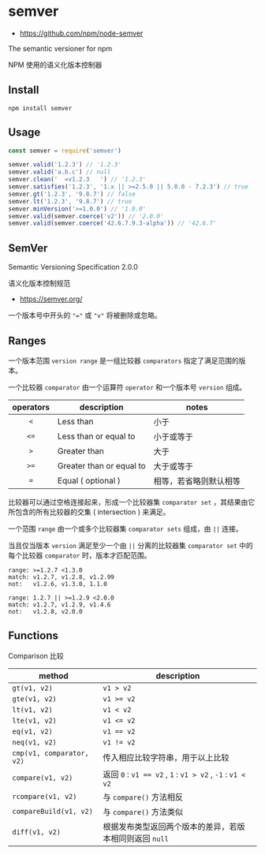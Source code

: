 # semver

- <https://github.com/npm/node-semver>

The semantic versioner for npm

NPM 使用的语义化版本控制器

## Install

```
npm install semver
```

## Usage

```js
const semver = require('semver')

semver.valid('1.2.3') // '1.2.3'
semver.valid('a.b.c') // null
semver.clean('  =v1.2.3   ') // '1.2.3'
semver.satisfies('1.2.3', '1.x || >=2.5.0 || 5.0.0 - 7.2.3') // true
semver.gt('1.2.3', '9.8.7') // false
semver.lt('1.2.3', '9.8.7') // true
semver.minVersion('>=1.0.0') // '1.0.0'
semver.valid(semver.coerce('v2')) // '2.0.0'
semver.valid(semver.coerce('42.6.7.9.3-alpha')) // '42.6.7'
```

## SemVer

Semantic Versioning Specification 2.0.0

语义化版本控制规范

- <https://semver.org/>

一个版本号中开头的 `"="` 或 `"v"` 将被删除或忽略。

## Ranges

一个版本范围 `version range` 是一组比较器 `comparators` 指定了满足范围的版本。

一个比较器 `comparator` 由一个运算符 `operator` 和一个版本号 `version` 组成。

operators | description | notes
:-:|-|-
`<` | Less than | 小于
`<=` | Less than or equal to | 小于或等于
`>` | Greater than | 大于
`>=` | Greater than or equal to | 大于或等于
`=` | Equal ( optional ) | 相等，若省略则默认相等

比较器可以通过空格连接起来，形成一个比较器集 `comparator set` ，其结果由它所包含的所有比较器的交集 ( intersection ) 来满足。

一个范围 `range` 由一个或多个比较器集 `comparator sets` 组成，由 `||` 连接。

当且仅当版本 `version` 满足至少一个由 `||` 分离的比较器集 `comparator set` 中的每个比较器 `comparator` 时，版本才匹配范围。

```
range: >=1.2.7 <1.3.0
match: v1.2.7, v1.2.8, v1.2.99
not:   v1.2.6, v1.3.0, 1.1.0
```

```
range: 1.2.7 || >=1.2.9 <2.0.0
match: v1.2.7, v1.2.9, v1.4.6
not:   v1.2.8, v2.0.0
```

## Functions

Comparison 比较

method | description
-|-
`gt(v1, v2)` | `v1 > v2`
`gte(v1, v2)` | `v1 >= v2`
`lt(v1, v2)` | `v1 < v2`
`lte(v1, v2)` | `v1 <= v2`
`eq(v1, v2)` | `v1 == v2`
`neq(v1, v2)` | `v1 != v2`
`cmp(v1, comparator, v2)` | 传入相应比较字符串，用于以上比较
`compare(v1, v2)` | 返回 `0` : `v1 == v2` , `1` : `v1 > v2` , `-1` : `v1 < v2`
`rcompare(v1, v2)` | 与 `compare()` 方法相反
`compareBuild(v1, v2)` | 与 `compare()` 方法类似
`diff(v1, v2)` | 根据发布类型返回两个版本的差异，若版本相同则返回 `null`


